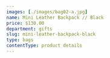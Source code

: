 ```yaml
---
images: [./images/bag02-a.jpg]
name: Mini Leather Backpack // Black
price: $130.00
department: gifts
slug: mini-leather-backpack-black
type: bags
contentType: product details
---
```

